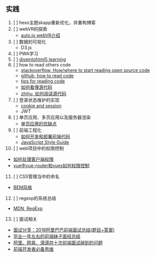## 实践
1. [ ] hexo主题skapp重新优化，并重构博客
2. [ ] webVR的探索
   - [auto.io webVR介绍](https://aotu.io/notes/2016/08/24/2016-8-24-webvr/)
3. [ ] 数据的可视化
   - D3.js
4. [ ] PWA学习
5. [ ] [diveintohtml5 learning](http://diveintohtml5.info/introduction.html)
6. [ ] how to read others code
   - [stackoverflow, How/where to start reading open source code](https://stackoverflow.com/questions/3318684/how-where-to-start-reading-open-source-code)
   - [github, how to read code](https://github.com/aredridel/how-to-read-code/blob/master/how-to-read-code.md)
   - [tips for reading code](http://wiki.c2.com/?TipsForReadingCode)
   - [如何看懂源代码](http://www.cnblogs.com/ToDoToTry/archive/2009/06/21/1507760.html)
   - [zhihu, 如何阅读源代码](https://www.zhihu.com/question/19625320)
7. [ ] 登录状态维护的实现
   - [cookie and session](https://github.com/alsotang/node-lessons/tree/master/lesson16)
   - JWT
8. [ ] 单页应用、多页应用以及服务器渲染
   - [单页应用的优缺点](https://www.zhihu.com/question/20792064)
9. [ ] 前端工程化
   - [如何开发和部署前端代码](https://www.zhihu.com/question/20790576)
   - [JavaScript Style Guide](https://github.com/standard/standard)
10. [ ] web项目中的权限控制
   - [如何处理客户端权限](https://github.com/bailicangdu/vue2-manage/issues/1)
   - [vue中vue-router和vuex如何权限控制](https://www.cnblogs.com/zhengrunlin/p/8981017.html)
11. [ ] CSS管理当中的命名
   - [BEM风格](http://getbem.com/introduction/)
12. [ ] regexp的系统总结
   - [MDN, RegExp](https://developer.mozilla.org/en-US/docs/Web/JavaScript/Reference/Global_Objects/RegExp)
13. [ ] 面试相关
   - [面试分享：2018阿里巴巴前端面试总结(题目+答案)](http://web.jobbole.com/94371/?utm_source=blog.jobbole.com&utm_medium=relatedPosts)
   - [毕业一年左右的前端妹子面经总结](http://web.jobbole.com/94548/)
   - [阿里、网易、滴滴共十次前端面试碰到的问题](http://web.jobbole.com/91429/)
   - [前端开发者必备思维](http://web.jobbole.com/94190/)